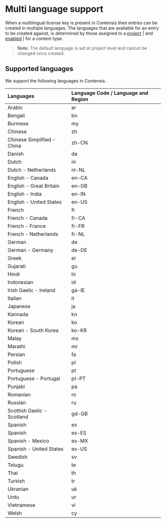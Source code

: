 # Multi language support
When a multilingual license key is present in Contensis then entries can be created in multiple languages. The languages that are available for an entry to be created against, is determined by those assigned to a [project](/projects/update-a-project.md) | and [enabled](/content-types/enable-disable-languages.md) | for a content type.

> **Note**: The default language is set at project level and cannot be changed once created.

## Supported languages
We support the following languages in Contensis.

| Languages |  Language Code / Language and Region  |
|:--|:--|
| Arabic | ar |
| Bengali | bn |
| Burmese | my |
| Chinese | zh |
| Chinese Simplified - China | zh-CN |
| Danish | da |
| Dutch | nl |
| Dutch - Netherlands | nl-NL |
| English - Canada | en-CA |
| English - Great Britain | en-GB |
| English - India | en-IN |
| English - United States | en-US |
| French | fr |
| French - Canada | fr-CA |
| French - France | fr-FR |
| French - Netherlands | fr-NL |
| German | de |
| German - Germany | de-DE |
| Greek | el |
| Gujarati | gu |
| Hindi | hi |
| Indonesian | id |
| Irish Gaelic - Ireland | ga-IE |
| Italian | it |
| Japanese | ja |
| Kannada | kn |
| Korean |  ko |
| Korean - South Korea | ko-KR |
| Malay | ms |
| Marathi | mr |
| Persian | fa |
| Polish | pl |
| Portuguese | pt |
| Portuguese - Portugal | pt-PT |
| Punjabi | pa |
| Romanian | ro |
| Russian | ru |
| Scottish Gaelic - Scotland | gd-GB |
| Spanish | es |
| Spanish | es-ES |
| Spanish - Mexico | es-MX |
| Spanish - United States | es-US |
| Swedish | sv |
| Telugu | te |
| Thai | th |
| Turkish | tr |
| Ukranian | uk |
| Urdu | ur |
| Vietnamese | vi |
| Welsh | cy |

